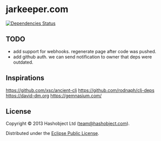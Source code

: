 # jarkeeper.com

[![Dependencies Status](http://jarkeeper.com/hashobject/jarkeeper.com/status.png)](http://jarkeeper.com/hashobject/jarkeeper.com)

## TODO


  * add support for webhooks. regenerate page after code was pushed.
  * add github auth. we can send notification to owner that deps were outdated.


## Inspirations

https://github.com/xsc/ancient-clj
https://github.com/rodnaph/clj-deps
https://david-dm.org
https://gemnasium.com/

## License

Copyright © 2013 Hashobject Ltd (team@hashobject.com).

Distributed under the [Eclipse Public License](http://opensource.org/licenses/eclipse-1.0).
